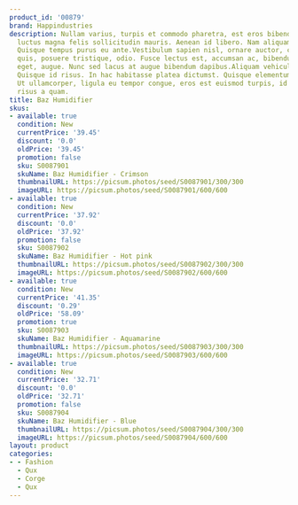 ```yaml
---
product_id: '00879'
brand: Happindustries
description: Nullam varius, turpis et commodo pharetra, est eros bibendum elit, nec
  luctus magna felis sollicitudin mauris. Aenean id libero. Nam aliquam lacinia enim.
  Quisque tempus purus eu ante.Vestibulum sapien nisl, ornare auctor, consectetuer
  quis, posuere tristique, odio. Fusce lectus est, accumsan ac, bibendum sed, porta
  eget, augue. Nunc sed lacus at augue bibendum dapibus.Aliquam vehicula sem ut pede.
  Quisque id risus. In hac habitasse platea dictumst. Quisque elementum pharetra lacus.
  Ut ullamcorper, ligula eu tempor congue, eros est euismod turpis, id tincidunt sapien
  risus a quam.
title: Baz Humidifier
skus:
- available: true
  condition: New
  currentPrice: '39.45'
  discount: '0.0'
  oldPrice: '39.45'
  promotion: false
  sku: S0087901
  skuName: Baz Humidifier - Crimson
  thumbnailURL: https://picsum.photos/seed/S0087901/300/300
  imageURL: https://picsum.photos/seed/S0087901/600/600
- available: true
  condition: New
  currentPrice: '37.92'
  discount: '0.0'
  oldPrice: '37.92'
  promotion: false
  sku: S0087902
  skuName: Baz Humidifier - Hot pink
  thumbnailURL: https://picsum.photos/seed/S0087902/300/300
  imageURL: https://picsum.photos/seed/S0087902/600/600
- available: true
  condition: New
  currentPrice: '41.35'
  discount: '0.29'
  oldPrice: '58.09'
  promotion: true
  sku: S0087903
  skuName: Baz Humidifier - Aquamarine
  thumbnailURL: https://picsum.photos/seed/S0087903/300/300
  imageURL: https://picsum.photos/seed/S0087903/600/600
- available: true
  condition: New
  currentPrice: '32.71'
  discount: '0.0'
  oldPrice: '32.71'
  promotion: false
  sku: S0087904
  skuName: Baz Humidifier - Blue
  thumbnailURL: https://picsum.photos/seed/S0087904/300/300
  imageURL: https://picsum.photos/seed/S0087904/600/600
layout: product
categories:
- - Fashion
  - Qux
  - Corge
  - Qux
---
```

